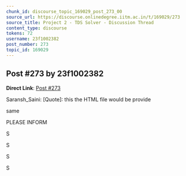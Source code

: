 ```yaml
---
chunk_id: discourse_topic_169029_post_273_00
source_url: https://discourse.onlinedegree.iitm.ac.in/t/169029/273
source_title: Project 2 - TDS Solver - Discussion Thread
content_type: discourse
tokens: 72
username: 23f1002382
post_number: 273
topic_id: 169029
---
```


## Post #273 by 23f1002382

**Direct Link**: [Post #273](https://discourse.onlinedegree.iitm.ac.in/t/169029/273)

Saransh_Saini:
[Quote]: 
this the HTML file would be provide

same

PLEASE INFORM

S

S

S

S
